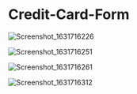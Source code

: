 # Credit-Card-Form




![Screenshot_1631716226](https://user-images.githubusercontent.com/84295038/133453756-5fd9be76-2f52-4187-a2a9-cc96da1b44a4.png)


![Screenshot_1631716251](https://user-images.githubusercontent.com/84295038/133453794-07fe7d59-eabf-42a0-b248-f6d778700b9a.png)



![Screenshot_1631716261](https://user-images.githubusercontent.com/84295038/133453824-d7cdb111-0dd8-4d96-91b2-5658f5115a0c.png)


![Screenshot_1631716312](https://user-images.githubusercontent.com/84295038/133453858-6d73d5e6-14eb-44e8-a6ae-0ef1ba17f57f.png)
